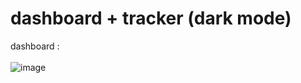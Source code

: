 # dashboard + tracker (dark mode)

dashboard :
<br><br>
![image](https://github.com/user-attachments/assets/622fa502-85db-44fd-ae97-cba727415c79)
